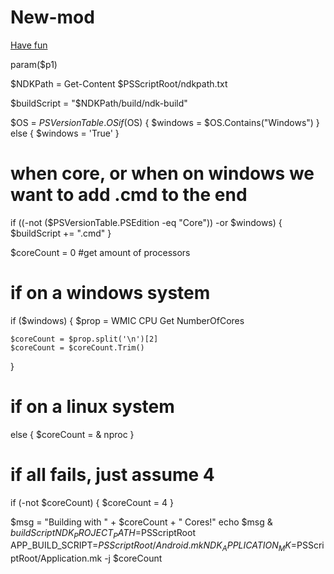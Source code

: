 # New-mod
[Have fun](./buildQmod.ps1)
  
param($p1)

$NDKPath = Get-Content $PSScriptRoot/ndkpath.txt

$buildScript = "$NDKPath/build/ndk-build"

$OS = $PSVersionTable.OS
if ($OS)
{
    $windows = $OS.Contains("Windows")
}
else
{
    $windows = 'True'
}

# when core, or when on windows we want to add .cmd to the end
if ((-not ($PSVersionTable.PSEdition -eq "Core")) -or $windows) {
    $buildScript += ".cmd"
}

$coreCount = 0
#get amount of processors
# if on a windows system
if ($windows)
{
    $prop = WMIC CPU Get NumberOfCores 
    
    $coreCount = $prop.split('\n')[2]
    $coreCount = $coreCount.Trim()
}
# if on a linux system
else
{
    $coreCount = & nproc
}

# if all fails, just assume 4
if (-not $coreCount)
{
    $coreCount = 4
}

$msg = "Building with " + $coreCount + " Cores!"
echo $msg
& $buildScript NDK_PROJECT_PATH=$PSScriptRoot APP_BUILD_SCRIPT=$PSScriptRoot/Android.mk NDK_APPLICATION_MK=$PSScriptRoot/Application.mk -j $coreCount
